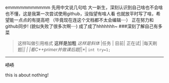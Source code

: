 emmmmmmmmmmm
先用中文说几句哈
大一新生，深刻认识到自己啥也不会啥也不懂，这是我第一次尝试使用github，没指望有啥人看
也就放平时写了啥，希望能一点点的有提高吧
（毕竟现在连这个文档都不太会编辑····）
正在努力和github同步!
(貌似失败了很多次啊····)
成了成了hhhhhhh~
###深刻了解自己有多菜
>这样叫做引用格式
**这样是加粗**
*这样是斜体*
|任务 | 目前| 正在试|
|每天刷题|*| |
|看C++primer并做课后题|*|*|
`int try=1;`
***
~~啧啧~~

this is about nothing!